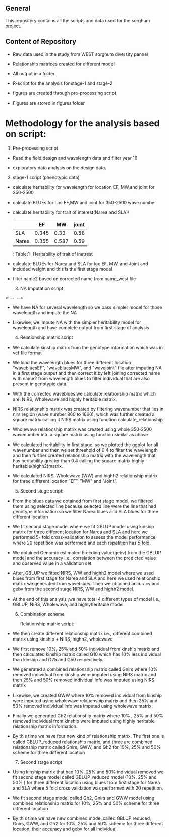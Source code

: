 ## General

This repository contains all the scripts and data used for the sorghum project.

## Content of Repository

-   Raw data used in the study from WEST sorghum diversity pannel

-   Relationship matrices created for different model

-   All output in a folder

-   R-script for the analysis for stage-1 and stage-2

-   figures are created through pre-processing script

-   Figures are stored in figures folder

# Methodology for the analysis based on script:

1.  Pre-processing script

-   Read the field design and wavelength data and filter year 16

-   exploratory data analysis on the design data.

2.  stage-1 script (phenotypic data)

-   calculate heritability for wavelength for location EF, MW,and joint for 350-2500

-   calculate BLUEs for Loc EF,MW and joint for 350-2500 wave number

-   calculate heritability for trait of interest(Narea and SLA)\

    |       | EF    | MW    | joint |
    |-------|-------|-------|-------|
    | SLA   | 0.345 | 0.33  | 0.58  |
    | Narea | 0.355 | 0.587 | 0.59  |

    : Table:1- Heritability of trait of inetrest

-   calculate BLUEs for Narea and SLA for loc EF, MW, and Joint and included weight and this is the first stage model

-   filter name2 based on corrected name from name_west file

    3.  NA Imputation script

```{=html}
<!-- -->
```
-   We have NA for several wavelength so we pass simpler model for those wavelength and impute the NA

-   Likewise, we impute NA with the simpler heritability model for wavelength and have complete output from first stage of analysis

    4.  Relationship matrix script

-   We calculate kinship matrix from the genotype information which was in vcf file format

-   We load the wavelength blues for three different location "wavebluesEF", "wavebluesMW", and "wavejoint" file after imputing NA in a first stage output and then correct it by left joining corrected name with name2 from wavelength blues to filter individual that are also present in genotypic data.

-   With the corrected waveblues we calculate relationship matrix which are: NIRS, Wholewave and highly heritable matrix.

-   NIRS relationship matrix was created by filtering wavenumber that lies in nirs region (wave number 860 to 1660), which was further created a square matrix calling it NIRS matrix using function calculate_relationship

-   Wholewave relationship matrix was created using whole 350-2500 wavenumber into a square matrix using function similar as above

-   We calculated heritability in first stage, so we plotted the ggplot for all wavenumber and then we set threshold of 0.4 to filter the wavelength and then further created relationship matrix with the wavelength that has heritability greater than 0.4 calling the square matrix highly heritable(highh2)matrix.

-   We calculated NIRS, Wholewave (WW) and highh2 relationship matrix for three different location "EF", "MW" and "Joint".

    5.  Second stage script:

-   From the blues data we obtained from first stage model, we filtered them using selected line because selected line were the line that had genotype information so we filter Narea blues and SLA blues for three different location

-   We fit second stage model where we fit GBLUP model using kinship matrix for three different location for Narea and SLA and here we performed 5- fold cross-validation to assess the model performance where 20 repetition was performed and each repetition has 5 fold.

-    We obtained Genomic estimated breeding value(gebv) from the GBLUP model and the accuracy i.e., correlation between the predicted value and observed value in a validation set.

-   After, GBLUP we fitted NIRS, WW and highh2 model where we used blues from first stage for Narea and SLA and here we used relationship matrix we generated from waveblues. Then we obtained accuracy and gebv from the second stage NIRS, WW and highh2 model.

-   At the end of this analysis ,we have total 4 different types of model i.e., GBLUP, NIRS, Wholewave, and highlyheritable model.

    6.  Combination scheme

        Relationship matrix script:

-   We then create different relationship matrix i.e., different combined matrix using kinship + NIRS, highh2, wholewave

-   We first remove 10%, 25% and 50% individual from kinship matrix and then calculated kinship matrix called G10 which has 10% less individual than kinship and G25 and G50 respectively.

-   We generated a combined relationship matrix called Gnirs where 10% removed individual from kinship were imputed using NIRS matrix and then 25% and 50% removed individual info was imputed using NIRS matrix

-   Likewise, we created GWW where 10% removed individual from kinship were imputed using wholewave relationship matrix and then 25% and 50% removed individual info was imputed using wholewave matrix.

-   Finally we generated Gh2 relationship matrix where 10% , 25% and 50% removed individual from kinship were imputed using highly heritable relationship matrix information.

-   By this time we have four new kind of relationship matrix. The first one is called GBLUP_reduced relationship matrix, and three are combined relationship matrix called Gnirs, GWW, and Gh2 for 10%, 25% and 50% scheme for three different location

    7.  Second stage script

-    Using kinship matrix that had 10%, 25% and 50% individual removed we fit second stage model called GBLUP_reduced model (10%, 25% and 50% ) for three different location using blues from first stage for Narea and SLA where 5 fold cross validation was performed with 20 repetition.

-   We fit second stage model called Gh2, Gnirs and GWW model using combined relationship matrix for 10%, 25% and 50% scheme for three different location

-   By this time we have new combined model called GBLUP reduced, Gnirs, GWW, and Gh2 for 10%, 25% and 50% scheme for three different location, their accuracy and gebv for all individual.
